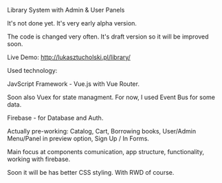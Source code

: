 Library System with Admin & User Panels
<br />

It's not done yet. It's very early alpha version.

The code is changed very often. It's draft version so it will be improved soon.
<br />

Live Demo: http://lukasztucholski.pl/library/
<br />

Used technology:

JavScript Framework - Vue.js with Vue Router.

Soon also Vuex for state managment. For now, I used Event Bus for some data.

Firebase - for Database and Auth.
<br />

Actually pre-working: Catalog, Cart, Borrowing books, User/Admin Menu/Panel in preview option, Sign Up / In Forms.

Main focus at components comunication, app structure, functionality, working with firebase.

Soon it will be has better CSS styling. With RWD of course.